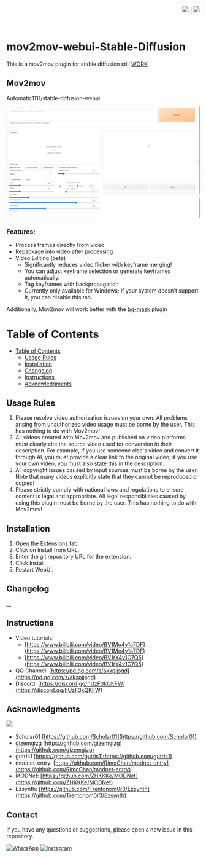<div align="right">

<a href="README"><img src="https://flagcdn.com/w40/gb.png" width="25"></a> |
<a href="README-ID"><img src="https://flagcdn.com/w40/id.png" width="20"></a>

</div>

<br>

# mov2mov-webui-Stable-Diffusion
This is a mov2mov plugin for stable diffusion still [WORK]()

## Mov2mov
Automatic1111/stable-diffusion-webui.

![img.png](images/2.jpg)

### Features:
- Process frames directly from video
- Repackage into video after processing
- Video Editing (beta)
  - Significantly reduces video flicker with keyframe merging!
  - You can adjust keyframe selection or generate keyframes automatically.
  - Tag keyframes with backpropagation
  - Currently only available for Windows; if your system doesn't support it, you can disable this tab.

Additionally, Mov2mov will work better with the [bg-mask](https://github.com/Scholar01/sd-webui-bg-mask) plugin

# Table of Contents

- [Table of Contents](#table-of-contents)
  - [Usage Rules](#usage-rules)
  - [Installation](#installation)
  - [Changelog](#changelog)
  - [Instructions](#instructions)
  - [Acknowledgments](#acknowledgments)

## Usage Rules

1. Please resolve video authorization issues on your own. All problems arising from unauthorized video usage must be borne by the user. This has nothing to do with Mov2mov!
2. All videos created with Mov2mov and published on video platforms must clearly cite the source video used for conversion in their description. For example, if you use someone else's video and convert it through AI, you must provide a clear link to the original video; if you use your own video, you must also state this in the description.
3. All copyright issues caused by input sources must be borne by the user. Note that many videos explicitly state that they cannot be reproduced or copied!
4. Please strictly comply with national laws and regulations to ensure content is legal and appropriate. All legal responsibilities caused by using this plugin must be borne by the user. This has nothing to do with Mov2mov!

## Installation

1. Open the Extensions tab.
2. Click on Install from URL.
3. Enter the git repository URL for the extension.
4. Click Install.
5. Restart WebUI.

## Changelog

[...]()

## Instructions

- Video tutorials:
  - [https://www.bilibili.com/video/BV1Mo4y1a7DF](https://www.bilibili.com/video/BV1Mo4y1a7DF)
  - [https://www.bilibili.com/video/BV1rY4y1C7Q5](https://www.bilibili.com/video/BV1rY4y1C7Q5)
- QQ Channel: [https://pd.qq.com/s/akxpjjsgd](https://pd.qq.com/s/akxpjjsgd)
- Discord: [https://discord.gg/hUzF3kQKFW](https://discord.gg/hUzF3kQKFW)

## Acknowledgments
![](https://media4.giphy.com/media/ZfK4cXKJTTay1Ava29/giphy.gif?cid=6c09b952odurgb7iclkvxa1km6e4zfjvvknktsjkmzqcx3oy&ep=v1_internal_gif_by_id&rid=giphy.gif&ct=g)

- Scholar01 [https://github.com/Scholar01](https://github.com/Scholar01)
- gizemgizg [https://github.com/gizemgizg](https://github.com/gizemgizg)
- gutris1 [https://github.com/gutris1](https://github.com/gutris1)
- modnet-entry: [https://github.com/RimoChan/modnet-entry](https://github.com/RimoChan/modnet-entry)
- MODNet: [https://github.com/ZHKKKe/MODNet](https://github.com/ZHKKKe/MODNet)
- Ezsynth: [https://github.com/Trentonom0r3/Ezsynth](https://github.com/Trentonom0r3/Ezsynth)

## Contact

If you have any questions or suggestions, please open a new issue in this repository.

[![WhatsApp](https://img.shields.io/badge/WhatsApp-25D366?style=for-the-badge&logo=whatsapp&logoColor=white)](https://wa.me/6285157517798)
[![Instagram](https://img.shields.io/badge/Instagram-E4405F?style=for-the-badge&logo=instagram&logoColor=white)](https://www.instagram.com/ryan.septiawan__/)
